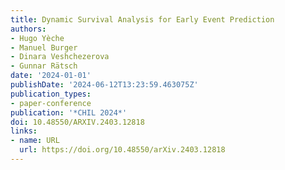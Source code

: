 ```yaml
---
title: Dynamic Survival Analysis for Early Event Prediction
authors:
- Hugo Yèche
- Manuel Burger
- Dinara Veshchezerova
- Gunnar Rätsch
date: '2024-01-01'
publishDate: '2024-06-12T13:23:59.463075Z'
publication_types:
- paper-conference
publication: '*CHIL 2024*'
doi: 10.48550/ARXIV.2403.12818
links:
- name: URL
  url: https://doi.org/10.48550/arXiv.2403.12818
---
```

